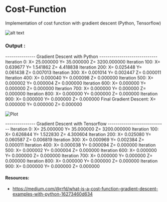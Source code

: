 # Cost-Function
Implementation of cost function with gradient descent (Python, Tensorflow)

![alt text](https://cdn-images-1.medium.com/max/800/1*0MUSQabL9Jae_hP2y5C4yg.png)

### Output :

--------------- Gradient Descent with Python -----------------------------
Iteration 0: X= 25.000000 Y= 35.000000 Z= 3200.000000
Iteration 100: X= 0.639677 Y= 1.541862 Z= 4.418838
Iteration 200: X= 0.025448 Y= 0.061438 Z= 0.007013
Iteration 300: X= 0.001014 Y= 0.002447 Z= 0.000011
Iteration 400: X= 0.000040 Y= 0.000098 Z= 0.000000
Iteration 500: X= 0.000002 Y= 0.000004 Z= 0.000000
Iteration 600: X= 0.000000 Y= 0.000000 Z= 0.000000
Iteration 700: X= 0.000000 Y= 0.000000 Z= 0.000000
Iteration 800: X= 0.000000 Y= 0.000000 Z= 0.000000
Iteration 900: X= 0.000000 Y= 0.000000 Z= 0.000000
Final Gradient Descent: X= 0.000000 Y= 0.000000 Z= 0.000000

![Plot]()


--------------- Gradient Descent with Tensorflow -----------------------------
Iteration 0: X= 25.000000 Y= 35.000000 Z= 3200.000000
Iteration 100: X= 0.626844 Y= 1.522830 Z= 4.300604
Iteration 200: X= 0.025080 Y= 0.060587 Z= 0.006819
Iteration 300: X= 0.000969 Y= 0.002384 Z= 0.000011
Iteration 400: X= 0.000038 Y= 0.000094 Z= 0.000000
Iteration 500: X= 0.000002 Y= 0.000004 Z= 0.000000
Iteration 600: X= 0.000000 Y= 0.000000 Z= 0.000000
Iteration 700: X= 0.000000 Y= 0.000000 Z= 0.000000
Iteration 800: X= 0.000000 Y= 0.000000 Z= 0.000000
Iteration 900: X= 0.000000 Y= 0.000000 Z= 0.000000

#### Resources:
* https://medium.com/@rrfd/what-is-a-cost-function-gradient-descent-examples-with-python-16273460d634

